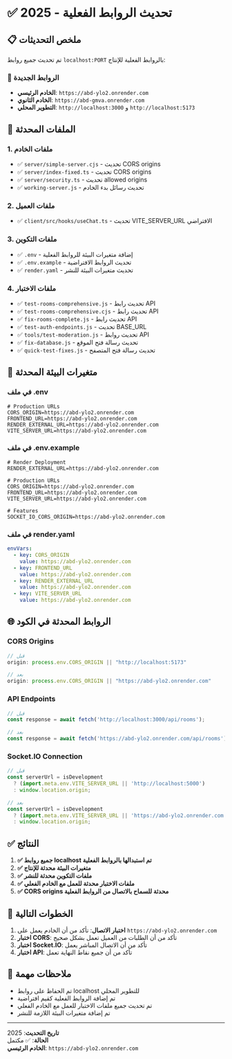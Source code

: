 # ✅ تحديث الروابط الفعلية - 2025

## 📋 ملخص التحديثات

تم تحديث جميع روابط `localhost:PORT` بالروابط الفعلية للإنتاج:

### 🔗 الروابط الجديدة
- **الخادم الرئيسي**: `https://abd-ylo2.onrender.com`
- **الخادم الثانوي**: `https://abd-gmva.onrender.com`
- **التطوير المحلي**: `http://localhost:3000` و `http://localhost:5173`

## 📁 الملفات المحدثة

### 1. ملفات الخادم
- ✅ `server/simple-server.cjs` - تحديث CORS origins
- ✅ `server/index-fixed.ts` - تحديث CORS origins  
- ✅ `server/security.ts` - تحديث allowed origins
- ✅ `working-server.js` - تحديث رسائل بدء الخادم

### 2. ملفات العميل
- ✅ `client/src/hooks/useChat.ts` - تحديث VITE_SERVER_URL الافتراضي

### 3. ملفات التكوين
- ✅ `.env` - إضافة متغيرات البيئة للروابط الفعلية
- ✅ `.env.example` - تحديث الروابط الافتراضية
- ✅ `render.yaml` - تحديث متغيرات البيئة للنشر

### 4. ملفات الاختبار
- ✅ `test-rooms-comprehensive.js` - تحديث رابط API
- ✅ `test-rooms-comprehensive.cjs` - تحديث رابط API
- ✅ `fix-rooms-complete.js` - تحديث رابط API
- ✅ `test-auth-endpoints.js` - تحديث BASE_URL
- ✅ `tools/test-moderation.js` - تحديث روابط API
- ✅ `fix-database.js` - تحديث رسالة فتح الموقع
- ✅ `quick-test-fixes.js` - تحديث رسالة فتح المتصفح

## 🔧 متغيرات البيئة المحدثة

### في ملف .env
```env
# Production URLs
CORS_ORIGIN=https://abd-ylo2.onrender.com
FRONTEND_URL=https://abd-ylo2.onrender.com
RENDER_EXTERNAL_URL=https://abd-ylo2.onrender.com
VITE_SERVER_URL=https://abd-ylo2.onrender.com
```

### في ملف .env.example
```env
# Render Deployment
RENDER_EXTERNAL_URL=https://abd-ylo2.onrender.com

# Production URLs
CORS_ORIGIN=https://abd-ylo2.onrender.com
FRONTEND_URL=https://abd-ylo2.onrender.com
VITE_SERVER_URL=https://abd-ylo2.onrender.com

# Features
SOCKET_IO_CORS_ORIGIN=https://abd-ylo2.onrender.com
```

### في ملف render.yaml
```yaml
envVars:
  - key: CORS_ORIGIN
    value: https://abd-ylo2.onrender.com
  - key: FRONTEND_URL
    value: https://abd-ylo2.onrender.com
  - key: RENDER_EXTERNAL_URL
    value: https://abd-ylo2.onrender.com
  - key: VITE_SERVER_URL
    value: https://abd-ylo2.onrender.com
```

## 🌐 الروابط المحدثة في الكود

### CORS Origins
```javascript
// قبل
origin: process.env.CORS_ORIGIN || "http://localhost:5173"

// بعد
origin: process.env.CORS_ORIGIN || "https://abd-ylo2.onrender.com"
```

### API Endpoints
```javascript
// قبل
const response = await fetch('http://localhost:3000/api/rooms');

// بعد
const response = await fetch('https://abd-ylo2.onrender.com/api/rooms');
```

### Socket.IO Connection
```javascript
// قبل
const serverUrl = isDevelopment 
  ? (import.meta.env.VITE_SERVER_URL || 'http://localhost:5000')
  : window.location.origin;

// بعد
const serverUrl = isDevelopment 
  ? (import.meta.env.VITE_SERVER_URL || 'https://abd-ylo2.onrender.com')
  : window.location.origin;
```

## ✅ النتائج

1. **✅ جميع روابط localhost تم استبدالها بالروابط الفعلية**
2. **✅ متغيرات البيئة محدثة للإنتاج**
3. **✅ ملفات التكوين محدثة للنشر**
4. **✅ ملفات الاختبار محدثة للعمل مع الخادم الفعلي**
5. **✅ CORS origins محدثة للسماح بالاتصال من الروابط الفعلية**

## 🚀 الخطوات التالية

1. **اختبار الاتصال**: تأكد من أن الخادم يعمل على `https://abd-ylo2.onrender.com`
2. **اختبار CORS**: تأكد من أن الطلبات من العميل تعمل بشكل صحيح
3. **اختبار Socket.IO**: تأكد من أن الاتصال المباشر يعمل
4. **اختبار API**: تأكد من أن جميع نقاط النهاية تعمل

## 📝 ملاحظات مهمة

- تم الحفاظ على روابط localhost للتطوير المحلي
- تم إضافة الروابط الفعلية كقيم افتراضية
- تم تحديث جميع ملفات الاختبار للعمل مع الخادم الفعلي
- تم إضافة متغيرات البيئة اللازمة للنشر

---
**تاريخ التحديث**: 2025  
**الحالة**: ✅ مكتمل  
**الخادم الرئيسي**: `https://abd-ylo2.onrender.com`